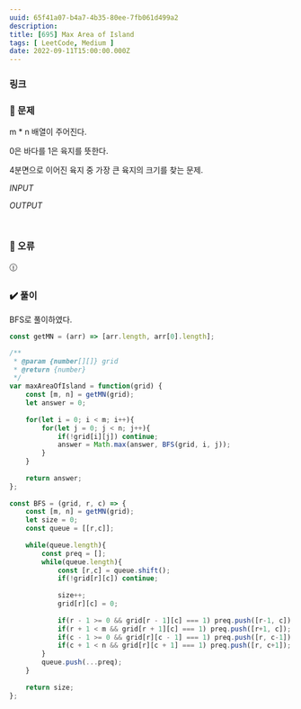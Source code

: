 ```yaml
---
uuid: 65f41a07-b4a7-4b35-80ee-7fb061d499a2
description: 
title: [695] Max Area of Island
tags: [ LeetCode, Medium ]
date: 2022-09-11T15:00:00.000Z
---
```








### 링크

[](https://leetcode.com/problems/max-area-of-island/)

### 📝 문제

m * n 배열이 주어진다.

0은 바다를 1은 육지를 뜻한다.

4분면으로 이어진 육지 중 가장 큰 육지의 크기를 찾는 문제.

*INPUT*

*OUTPUT*

```jsx

```

```jsx

```

### 🚨 오류

<aside>
🕧

</aside>

### ✔️ 풀이

BFS로 풀이하였다.

```jsx
const getMN = (arr) => [arr.length, arr[0].length];

/**
 * @param {number[][]} grid
 * @return {number}
 */
var maxAreaOfIsland = function(grid) {
    const [m, n] = getMN(grid);
    let answer = 0;
    
    for(let i = 0; i < m; i++){
        for(let j = 0; j < n; j++){
            if(!grid[i][j]) continue;
            answer = Math.max(answer, BFS(grid, i, j));
        }
    }
    
    return answer;
};
    
const BFS = (grid, r, c) => {
    const [m, n] = getMN(grid);
    let size = 0;
    const queue = [[r,c]];
    
    while(queue.length){
        const preq = [];
        while(queue.length){
            const [r,c] = queue.shift();
            if(!grid[r][c]) continue;
            
            size++;
            grid[r][c] = 0;
            
            if(r - 1 >= 0 && grid[r - 1][c] === 1) preq.push([r-1, c]);
            if(r + 1 < m && grid[r + 1][c] === 1) preq.push([r+1, c]);
            if(c - 1 >= 0 && grid[r][c - 1] === 1) preq.push([r, c-1]);
            if(c + 1 < n && grid[r][c + 1] === 1) preq.push([r, c+1]);
        }
        queue.push(...preq);
    }
    
    return size;
};
```